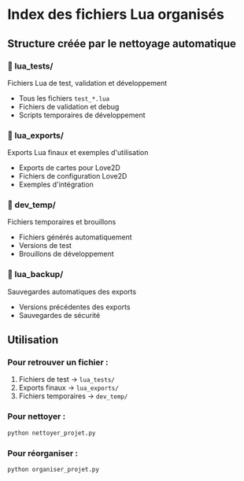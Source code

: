 # Index des fichiers Lua organisés

## Structure créée par le nettoyage automatique

### 📁 lua_tests/
Fichiers Lua de test, validation et développement
- Tous les fichiers `test_*.lua`
- Fichiers de validation et debug
- Scripts temporaires de développement

### 📁 lua_exports/
Exports Lua finaux et exemples d'utilisation
- Exports de cartes pour Love2D
- Fichiers de configuration Love2D
- Exemples d'intégration

### 📁 dev_temp/
Fichiers temporaires et brouillons
- Fichiers générés automatiquement
- Versions de test
- Brouillons de développement

### 📁 lua_backup/
Sauvegardes automatiques des exports
- Versions précédentes des exports
- Sauvegardes de sécurité

## Utilisation

### Pour retrouver un fichier :
1. Fichiers de test → `lua_tests/`
2. Exports finaux → `lua_exports/`
3. Fichiers temporaires → `dev_temp/`

### Pour nettoyer :
```bash
python nettoyer_projet.py
```

### Pour réorganiser :
```bash
python organiser_projet.py
```
